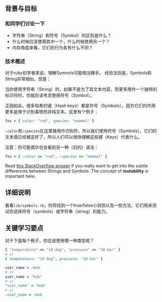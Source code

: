 ## 背景与目标

### 和同学们讨论一下

- 字符串（String）和符号（Symbol）的区别是什么？
- 什么时候应该使用其中一个，什么时候使用另一个？
- 内存角度来看，它们的行为各有什么不同？

### 技术概述

对于ruby初学者来说，理解Symnols可能相当棘手。
经验法则是，Symbols和String非常相似，但是：

当你使用字符串（String）时，如果不是为了其文本内容，而更多用作一个独特的标识符时，你就应该考虑使用符号（Symbol）。

正因如此，很多哈希的键（Hash keys）都是符号（Symbols），因为它们的作用更多是用于识别事物而非纯文本。这里有个例子：

```ruby
fox = { color: "red", species: "mammal" }
```
`:color`和`:species`在这里被用作识别符，所以我们使用符号（Symbols）。它们的文本值已经被定好了，所以人们可以很快理解这些键（Keys）代表什么。

注意：你可能偶尔也会看到另一种（旧的）语法：

```ruby
fox = { :color => "red", :species => "mammal" }
```

Read [this StackOverflow answer](http://stackoverflow.com/a/8189435/197944/) if you really want to get into the subtle differences between Strings and Symbols. The concept of **mutability** is important here.

## 详细说明

看看`lib/symbols.rb`。你将找到一个true/false小测验以及一些方法，它们用来测试你选择符号（symbols）或字符串（string）的能力。

## 关键学习要点

对于下面每个例子，你应该使用哪一种类型呢？

```ruby
{ "temperature" => "10 deg", "pressure" => "10 bar" }
# or
{ temperature: "10 deg", pressure: "10 bar" }
```

```ruby
user_name = :bob
# or
user_name = "bob"
# or
"user_name" = "bob"
# or
:user_name = :bob
```


